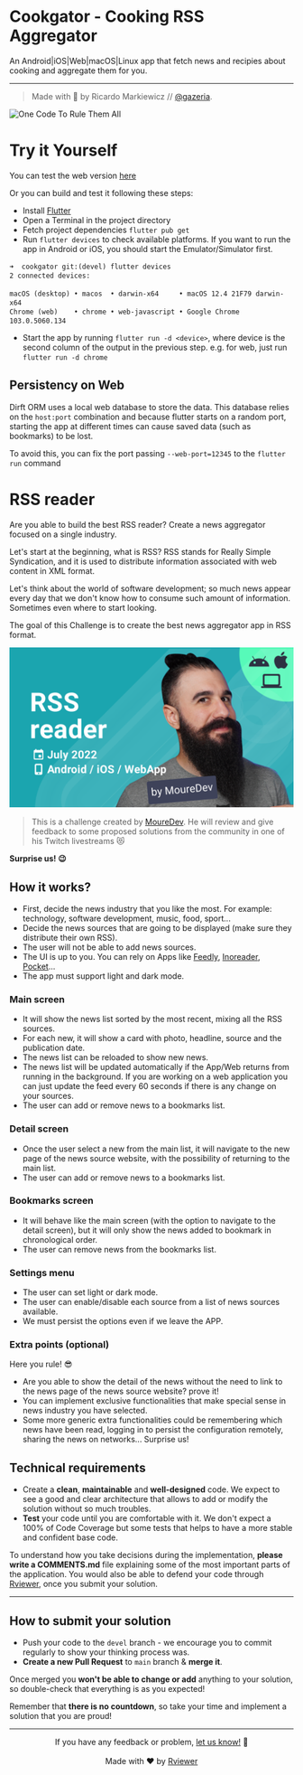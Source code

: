 # Cookgator - Cooking RSS Aggregator

An Android|iOS|Web|macOS|Linux app that fetch news and recipies about cooking and aggregate them for you.

---
>Made with 💙 by Ricardo Markiewicz // [@gazeria](https://twitter.com/gazeria).

![One Code To Rule Them All](/screenshots/one4all.png)

# Try it Yourself

You can test the web version [here](https://62e25bbfb7b3a76f0d2a5027--stately-tarsier-2700c4.netlify.app/#/)

Or you can build and test it following these steps:

* Install [Flutter](https://docs.flutter.dev/get-started/install)
* Open a Terminal in the project directory
* Fetch project dependencies `flutter pub get`
* Run `flutter devices` to check available platforms. If you want to run the app in Android or iOS, you should start the Emulator/Simulator first.

```
➜  cookgator git:(devel) flutter devices
2 connected devices:

macOS (desktop) • macos  • darwin-x64     • macOS 12.4 21F79 darwin-x64
Chrome (web)    • chrome • web-javascript • Google Chrome 103.0.5060.134
```

* Start the app by running `flutter run -d <device>`, where device is the second column of the output in the previous step.
e.g. for web, just run `flutter run -d chrome`

## Persistency on Web

Dirft ORM uses a local web database to store the data. This database relies on the `host:port` combination and because flutter starts on a random port, starting the app at different times can cause saved data (such as bookmarks) to be lost.

To avoid this, you can fix the port passing `--web-port=12345` to the `flutter run` command

# RSS reader

Are you able to build the best RSS reader?
Create a news aggregator focused on a single industry.

Let's start at the beginning, what is RSS?
RSS stands for Really Simple Syndication, and it is used to distribute information associated with web content in XML
format.

Let's think about the world of software development; so much news appear every day that we don't know how to consume
such amount of information. Sometimes even where to start looking.

The goal of this Challenge is to create the best news aggregator app in RSS format.

![Brais Moure Challenge card](mouredev_rss_reader.png)
> This is a challenge created by [MoureDev](https://www.twitch.tv/mouredev). He will review and give feedback to some
> proposed solutions from the community in one of his Twitch livestreams 😻

**Surprise us! 😉**

## How it works?

* First, decide the news industry that you like the most. For example: technology, software development, music, food,
  sport...
* Decide the news sources that are going to be displayed (make sure they distribute their own RSS).
* The user will not be able to add news sources.
* The UI is up to you. You can rely on Apps like [Feedly](https://feedly.com/), [Inoreader](https://www.inoreader.com/),
  [Pocket](https://getpocket.com/es/)...
* The app must support light and dark mode.

### Main screen
* It will show the news list sorted by the most recent, mixing all the RSS sources.
* For each new, it will show a card with photo, headline, source and the publication date.
* The news list can be reloaded to show new news.
* The news list will be updated automatically if the App/Web returns from running in the background. If you are working
  on a web application you can just update the feed every 60 seconds if there is any change on your sources.
* The user can add or remove news to a bookmarks list.

### Detail screen

* Once the user select a new from the main list, it will navigate to the new page of the news source website, with the
  possibility of returning to the main list.
* The user can add or remove news to a bookmarks list.

### Bookmarks screen

* It will behave like the main screen (with the option to navigate to the detail screen), but it will only show the news
  added to bookmark in chronological order.
* The user can remove news from the bookmarks list.

### Settings menu
* The user can set light or dark mode.
* The user can enable/disable each source from a list of news sources available.
* We must persist the options even if we leave the APP.

### Extra points (optional)

Here you rule! 😎

* Are you able to show the detail of the news without the need to link to the news page of the news source website?
  prove it!
* You can implement exclusive functionalities that make special sense in news industry you have selected.
* Some more generic extra functionalities could be remembering which news have been read, logging in to persist the
  configuration remotely, sharing the news on networks... Surprise us!

## Technical requirements

* Create a **clean**, **maintainable** and **well-designed** code. We expect to see a good and clear architecture that
  allows to add or modify the solution without so much troubles.
* **Test** your code until you are comfortable with it. We don't expect a 100% of Code Coverage but some tests that
  helps to have a more stable and confident base code.

To understand how you take decisions during the implementation, **please write a COMMENTS.md** file explaining some of
the most important parts of the application. You would also be able to defend your code through
[Rviewer](https://rviewer.io), once you submit your solution.

---

## How to submit your solution

* Push your code to the `devel` branch - we encourage you to commit regularly to show your thinking process was.
* **Create a new Pull Request** to `main` branch & **merge it**.

Once merged you **won't be able to change or add** anything to your solution, so double-check that everything is as you
expected!

Remember that **there is no countdown**, so take your time and implement a solution that you are proud!

--- 

<p align="center">
  If you have any feedback or problem, <a href="mailto:help@rviewer.io">let us know!</a> 🤘
  <br><br>
  Made with ❤️ by <a href="https://rviewer.io">Rviewer</a>
</p>